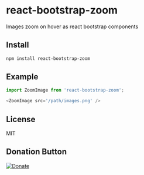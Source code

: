 # react-bootstrap-zoom
Images zoom on hover as react bootstrap components


## Install

```bash
npm install react-bootstrap-zoom
```

## Example

```js
import ZoomImage from 'react-bootstrap-zoom';

<ZoomImage src='/path/images.png' />

```


## License
MIT

## Donation Button

[![Donate](https://img.shields.io/badge/Donate-PayPal-green.svg)](https://www.paypal.com/cgi-bin/webscr?cmd=_s-xclick&hosted_button_id=YYZQ6ZRZ3EW5C)
